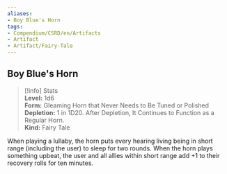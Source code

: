 ```yaml
---
aliases:
- Boy Blue's Horn
tags:
- Compendium/CSRD/en/Artifacts
- Artifact
- Artifact/Fairy-Tale
---
```


  
## Boy Blue's Horn  
>[!info] Stats  
> **Level:** 1d6  
> **Form:** Gleaming Horn that Never Needs to Be Tuned or Polished  
> **Depletion:** 1 in 1D20. After Depletion, It Continues to Function as a Regular Horn.  
> **Kind:** Fairy Tale
  
When playing a lullaby, the horn puts every hearing living being in short range (including the user) to sleep for two rounds. When the horn plays something upbeat, the user and all allies within short range add +1 to their recovery rolls for ten minutes.